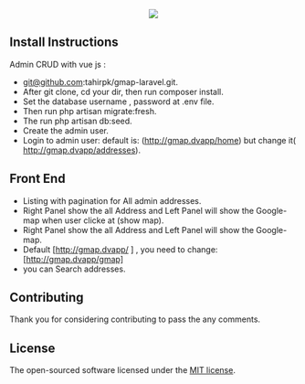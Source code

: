 <p align="center"><img src="https://laravel.com/assets/img/components/logo-laravel.svg"></p>


## Install Instructions

Admin CRUD with vue js :

- git@github.com:tahirpk/gmap-laravel.git.
- After git clone, cd your dir, then run composer install.
- Set the database username , password at .env file.
- Then run php artisan migrate:fresh.
- The run php artisan db:seed.
- Create the admin user.
- Login to admin user: default is: (http://gmap.dvapp/home) but change it(  http://gmap.dvapp/addresses).




## Front End

- Listing with pagination for All admin addresses.
- Right Panel show the all Address and Left Panel will show the Google-map when user clicke at (show map).
- Right Panel show the all Address and Left Panel will show the Google-map.
- Default [http://gmap.dvapp/ ] , you need to change: [http://gmap.dvapp/gmap]
- you can Search addresses.

## Contributing

Thank you for considering contributing to pass the any comments.



## License

The open-sourced software licensed under the [MIT license](https://opensource.org/licenses/MIT).
